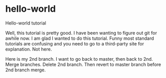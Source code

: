 # hello-world
Hello-world tutorial

Well, this tutorial is pretty good.  I have been wanting to figure out git for awhile now. I am glad I wanted to do this tutorial. Funny most standard tutorials are confusing and you need to go to a third-party site for explanation. Not here.  

Here is my 2nd branch.  I want to go back to master, then back to 2nd.  Merge branches. Delete 2nd branch. Then revert to master branch before 2nd branch merge.
